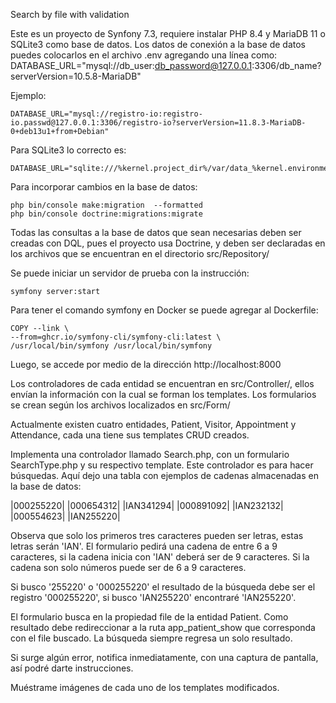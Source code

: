 Search by file with validation

Este es un proyecto de Synfony 7.3, requiere instalar PHP 8.4 y MariaDB 11 o SQLite3 como base de datos. Los datos de conexión a la base de datos puedes colocarlos en el archivo .env agregando una línea como:
	DATABASE_URL="mysql://db_user:db_password@127.0.0.1:3306/db_name?serverVersion=10.5.8-MariaDB"

Ejemplo:

	DATABASE_URL="mysql://registro-io:registro-io.passwd@127.0.0.1:3306/registro-io?serverVersion=11.8.3-MariaDB-0+deb13u1+from+Debian"

Para SQLite3 lo correcto es:

	DATABASE_URL="sqlite:///%kernel.project_dir%/var/data_%kernel.environment%.db"

Para incorporar cambios en la base de datos:

	php bin/console make:migration  --formatted
	php bin/console doctrine:migrations:migrate

Todas las consultas a la base de datos que sean necesarias deben ser creadas con DQL, pues el proyecto usa Doctrine, y deben ser declaradas en los archivos que se encuentran en el directorio src/Repository/

Se puede iniciar un servidor de prueba con la instrucción:

	symfony server:start

Para tener el comando symfony en Docker se puede agregar al Dockerfile:

	COPY --link \
    --from=ghcr.io/symfony-cli/symfony-cli:latest \
    /usr/local/bin/symfony /usr/local/bin/symfony

Luego, se accede por medio de la dirección http://localhost:8000

Los controladores de cada entidad se encuentran en src/Controller/, ellos envían la información con la cual se forman los templates. Los formularios se crean según los archivos localizados en src/Form/ 

Actualmente existen cuatro entidades, Patient, Visitor, Appointment y Attendance, cada una tiene sus templates CRUD creados.

Implementa una controlador llamado Search.php, con un formulario SearchType.php y su respectivo template. Este controlador es para hacer búsquedas. Aquí dejo una tabla con ejemplos de cadenas almacenadas en la base de datos:

|000255220|
|000654312|
|IAN341294|
|000891092|
|IAN232132|
|000554623|
|IAN255220|

Observa que solo los primeros tres caracteres pueden ser letras, estas letras serán 'IAN'. El formulario pedirá una cadena de entre 6 a 9 caracteres, si la cadena inicia con 'IAN' deberá ser de 9 caracteres. Si la cadena son solo números puede ser de 6 a 9 caracteres.

Si busco '255220' o '000255220' el resultado de la búsqueda debe ser el registro '000255220', si busco 'IAN255220' encontraré 'IAN255220'.

El formulario busca en la propiedad file de la entidad Patient. Como resultado debe redireccionar a la ruta app_patient_show que corresponda con el file buscado. La búsqueda siempre regresa un solo resultado.

Si surge algún error, notifica inmediatamente, con una captura de pantalla, así podré darte instrucciones.

Muéstrame imágenes de cada uno de los templates modificados.
